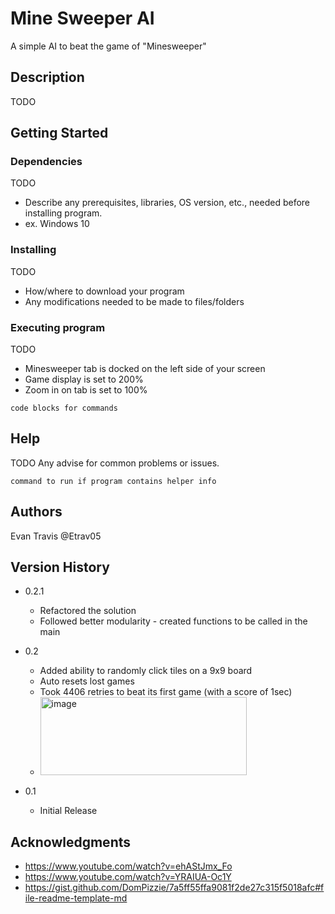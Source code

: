 # Mine Sweeper AI

A simple AI to beat the game of "Minesweeper"

## Description

TODO

## Getting Started

### Dependencies

TODO
* Describe any prerequisites, libraries, OS version, etc., needed before installing program.
* ex. Windows 10

### Installing

TODO
* How/where to download your program
* Any modifications needed to be made to files/folders

### Executing program

TODO

* Minesweeper tab is docked on the left side of your screen
* Game display is set to 200%
* Zoom in on tab is set to 100%
```
code blocks for commands
```

## Help

TODO
Any advise for common problems or issues.
```
command to run if program contains helper info
```

## Authors

Evan Travis
@Etrav05

## Version History

* 0.2.1
   * Refactored the solution
   * Followed better modularity - created functions to be called in the main  

* 0.2
    * Added ability to randomly click tiles on a 9x9 board
    * Auto resets lost games
    * Took 4406 retries to beat its first game (with a score of 1sec)
    * <img width="330" height="125" alt="image" src="https://github.com/user-attachments/assets/48d57273-3f6c-4b0d-9586-e43a7491e1b1" />

* 0.1
    * Initial Release

## Acknowledgments


* https://www.youtube.com/watch?v=ehAStJmx_Fo 
* https://www.youtube.com/watch?v=YRAIUA-Oc1Y
* https://gist.github.com/DomPizzie/7a5ff55ffa9081f2de27c315f5018afc#file-readme-template-md
